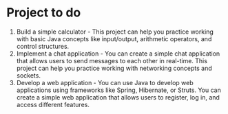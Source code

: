 # Project to do 
1. Build a simple calculator - This project can help you practice working with basic Java concepts like input/output, arithmetic operators, and control structures.
2. Implement a chat application - You can create a simple chat application that allows users to send messages to each other in real-time. This project can help you practice working with networking concepts and sockets.
3. Develop a web application - You can use Java to develop web applications using frameworks like Spring, Hibernate, or Struts. You can create a simple web application that allows users to register, log in, and access different features.

